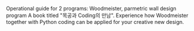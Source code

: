 Operational guide for 2 programs:
          Woodmeister, parmetric wall design program
A book titled "목공과 Coding의 만남". 
          Experience how Woodmeister together with Python coding can be applied for your creative new design.

